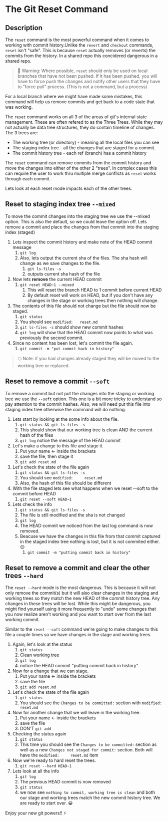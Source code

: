 # The Git Reset Command

## Description

The `reset` command is the most powerful command when it comes to working with commit history.Unlike the `revert` and `checkout` commands, `reset` isn't "safe". This is because `reset` actually removes (or reverts) the commits from the history. In a shared repo this concidered dangerous in a shared repo.

> 🔴 Warning: Where possible, `reset` should only be used on local branches that have not been pushed. If it has been pushed, you will have to force push the changes and notify other users that they have to "force pull" process. (This is not a command, but a process)

For a local branch where we might have made some mistakes, this command will help us remove commits and get back to a code state that was working.

The `reset` command works on all 3 of the areas of git's internal state management. These are often refered to as the Three Trees. While they may not actually be data tree structures, they do contain timeline of changes. The 3 trees are:

- The working tree (or directory) - meaning all the local files you can see
- The staging index tree - all the changes that are staged for a commit.
- The commit history tree - each ref (branch) has a commit history

The `reset` command can remove commits from the commit history and move the changes into either of the other 2 "trees". In complex cases this can require the user to work thru multiple merge conflicts as `reset` works through each commit.

Lets look at each reset mode impacts each of the other trees.

## Reset to staging index tree `--mixed`

To move the commit changes into the staging tree we use the --mixed option. This is also the default, so we could leave the option off. Lets remove a commit and place the changes from that commit into the staging index (staged)

1. Lets inspect the commit history and make note of the HEAD commit message
   1. `git log`
   2. Also, lets output the current sha of the files. The sha hash will change as we save changes to the file.
      1. `git ls-files -s`
      2. outputs current sha hash of the file
2. Now lets **remove** the current HEAD commit
   1. `git reset HEAD~1 --mixed`
      1. This will reset the branch HEAD to 1 commit before current HEAD
      2. By default reset will work on HEAD, but if you don't have any changes in the stage or working trees then nothing will change.
3. The contents of this file should not change but the file should now be staged.
   1. `git status`
   2. You should see `modified:   reset.md`
   3. `git ls-files -s` should show new commit hashes
   4. `git log` will show that the HEAD commit now points to what was previously the second commit.
4. Since no content has been lost, let's commit the file again.
   1. `git commit -m "put commit back in history"`

> 🌕 Note: if you had changes already staged they will be moved to the working tree or replaced.

## Reset to remove a commit `--soft`

To remove a commit but not put the changes into the staging or working tree we use the `--soft` option. This one is a bit more tricky to understand so pay attention to the commit hashes. Also, we will need put this file into staging index tree otherwise the command will do nothing.

1. Lets start by looking at the some info about the file.
   1. `git status && git ls-files -s`
   2. This should show that our working tree is clean AND the current hash of the files
   3. `git log` notice the message of the HEAD commit
2. Let's make a change to this file and stage it.
   1. Put your name <HERE> <- inside the brackets
   2. save the file, then stage it
   3. `git add reset.md`
3. Let's check the state of the file again
   1. `git status && git ls-files -s`
   2. You should see `modified:     reset.md`
   3. Also, the hash of this file should be different
4. With the file staged lets see what happens when we reset --soft to the commit before HEAD
   1. `git reset --soft HEAD~1`
5. Lets check the info
   1. `git status && git ls-files -s`
   2. The file is still modified and the sha is not changed
   3. `git log`
   4. The HEAD commit we noticed from the last log command is now removed.
   5. Beacuse we have the changes in this file from that commit captured in the staged index tree nothing is lost, but it is not commited either. 😉
      1. `git commit -m "putting commit back in history"`

## Reset to remove a commit and clear the other trees `--hard`

The `reset --hard` mode is the most dangerous. This is because it will not only remove the commit(s) but it will also clear changes in the staging and working trees so they match the new HEAD of the commit history tree. Any changes in these trees will be lost. While this might be dangerous, you might find yourself using it more frequently to "undo" some changes that you now realize aren't working and you want to start over from the last working commit.

Similar to the `reset --soft` command we're going to make changes to this file a couple times so we have changes in the stage and working trees.

1. Again, let's look at the status
   1. `git status`
   2. Clean working tree
   3. `git log`
   4. notice the HEAD commit "putting commit back in history"
2. Now for a change that we can stage.
   1. Put your name <HERE> <- inside the brackets
   2. save the file
   3. `git add reset.md`
3. Let's check the state of the file again
   1. `git status`
   2. You should see the `Changes to be committed:` section with `modified:     reset.md`
4. Now for another change that we will leave in the working tree.
   1. Put your name <HERE> <- inside the brackets
   2. save the file
   3. DON'T `git add`
5. Checking the status again
   1. `git status`
   2. This time you should see the `Changes to be committed:` section as well as a new `Changes not staged for commit:` section. Both will have the `modified:     reset.md` item
6. Now we're ready to hard reset the trees.
   1. `git reset --hard HEAD~1`
7. Lets look at all the info
   1. `git log`
   2. The previous HEAD commit is now removed
   3. `git status`
   4. we now see `nothing to commit, working tree is clean` and both our stage and working trees match the new commit history tree. We are ready to start over. 😀

Enjoy your new git powers!! ⚡️
